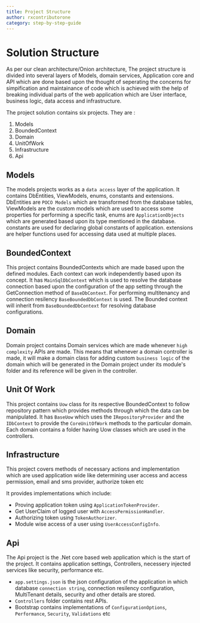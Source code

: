 ```yaml
---
title: Project Structure
author: rxcontributorone
category: step-by-step-guide  
---
```


# Solution Structure
As per our clean architecture/Onion architecture, The project structure is divided into several layers of Models, domain services, Application core and API which are done based upon the thought of seperating the concerns for simpification and maintainance of code which is achieved with the help of breaking individual parts of the web application which are User interface, business logic, data access and infrastructure.

The project solution contains six projects. They are : 

1. Models
2. BoundedContext 
3. Domain
4. UnitOfWork
5. Infrastructure
6. Api

## Models
The models projects works as a `data access` layer of the application. It contains DbEntities, ViewModels, enums, constants and extensions.
DbEntities are `POCO Models` which are transformed from the database tables, ViewModels are the custom models which are used to access some properties for performing a specific task, enums are `ApplicationObjects` which are generated based upon its type mentioned in the database.
constants are used for declaring global constants of application. extensions are helper functions used for accessing data used at multiple places.        

## BoundedContext
This project contains BoundedContexts which are made based upon the defined modules. Each context can work independently based upon its 
concept. It has `MainSqlDbContext` which is used to resolve the database connection based upon the configuration of the app setting through the  GetConnection method of `BaseDbContext`. For performing multitenancy and connection resilency `BaseBoundedDbContext` is used. The Bounded context will inherit from `BaseBoundedDbContext` for resolving database configurations.

## Domain
Domain project contains Domain services which are made whenever `high complexity` APIs are made. This means that whenever a domain controller is made, it will make a domain class  for adding custom `business logic` of the domain which will be generated in the Domain project under its module's folder and its reference will be given in the controller.

## Unit Of Work
This project contains `Uow` class for its respective BoundedContext to follow repository pattern which provides methods through which the data can be manipulated. It has `BaseUow` which uses the `IRepositoryProvider` and the `IDbContext` to provide the `CoreUnitOfWork` methods to the particular domain. Each domain contains a folder having Uow classes which are used in the controllers.   

## Infrastructure
This project covers methods of necessary actions and implementation which are used application wide like determining user access and access permission, email and sms provider, authorize token etc  

It provides implementations which include:

* Proving application token using `ApplicationTokenProvider`.
* Get UserClaim of logged user with `AccessPermissionHandler`.
* Authorizing token using `TokenAuthorizer`.
* Module wise access of a user using `UserAccessConfigInfo`.

## Api
The Api project is the .Net core based web application which is the start of the project. It contains application settings, Controllers, necessery injected services like security, performance etc.

* `app.settings.json` is the json configuration of the application in which database `connection string`, connection resilency configuration, MultiTenant details, security and other details are stored.
* `Controllers` folder contains rest APIs.
* Bootstrap contains implementations of `ConfigurationOptions`, `Performance`, `Security`, `Validations` etc 

